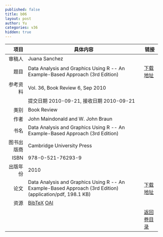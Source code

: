 ```yaml
---
published: false
title: b06
layout: post
author: Yu
categories: v36
hidden: true
---
```


| 项目 | 具体内容 | 链接 |
|---:|---|---|
| 审稿人 | Juana Sanchez| |
| 题目 |Data Analysis and Graphics Using R -- An Example-Based Approach (3rd Edition) | [下载地址](http://www.jstatsoft.org/v36/b06/paper) |
| 参考资料 |Vol. 36, Book Review 6, Sep 2010 | |
| | 提交日期 2010-09-21, 接收日期 2010-09-21| | 
| 类别 | Book Review| |
| 作者 | John Maindonald and W. John Braun| |
| 书名| Data Analysis and Graphics Using R -- An Example-Based Approach (3rd Edition)| |
| 图书出版商 | Cambridge University Press| |
| ISBN | 978-0-521-76293-9| |
| 出版年份 | 2010| |
| 论文 | Data Analysis and Graphics Using R -- An Example-Based Approach (3rd Edition)  (application/pdf, 198.1 KB)| [下载地址](http://www.jstatsoft.org/v36/b06/paper) |
| 资源 | [BibTeX](http://www.jstatsoft.org/v36/b06/bibtex) [OAI](http://www.jstatsoft.org/oai?verb=GetRecord&identifier=oai.jstatsoft/v36/b06&prefix=oai_dc)| |
| |  | [返回卷目录]({{site.baseurl}}/volume/v36.html) |